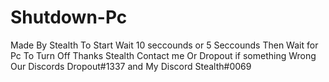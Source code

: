 # Shutdown-Pc
Made By Stealth
To Start Wait 10 seccounds or 5 Seccounds Then Wait for Pc To Turn Off Thanks Stealth Contact me Or Dropout if something Wrong 
Our Discords Dropout#1337 and My Discord Stealth#0069

